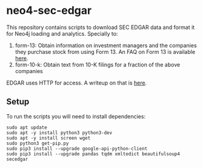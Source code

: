 # neo4-sec-edgar
This repository contains scripts to download SEC EDGAR data and format it for Neo4j loading and analytics. Specially to:

1. form-13: Obtain information on investment managers and the companies they purchase stock from using Form 13. An FAQ on Form 13 is available [here](https://www.sec.gov/divisions/investment/13ffaq.htm).
2. form-10-k: Obtain text from 10-K filings for a fraction of the above companies

EDGAR uses HTTP for access.  A writeup on that is [here](https://www.sec.gov/edgar/searchedgar/accessing-edgar-data.htm).

## Setup
To run the scripts you will need to install dependencies:

    sudo apt update
    sudo apt -y install python3 python3-dev
    sudo apt -y install screen wget
    sudo python3 get-pip.py
    sudo pip3 install --upgrade google-api-python-client
    sudo pip3 install --upgrade pandas tqdm xmltodict beautifulsoup4 secedgar
